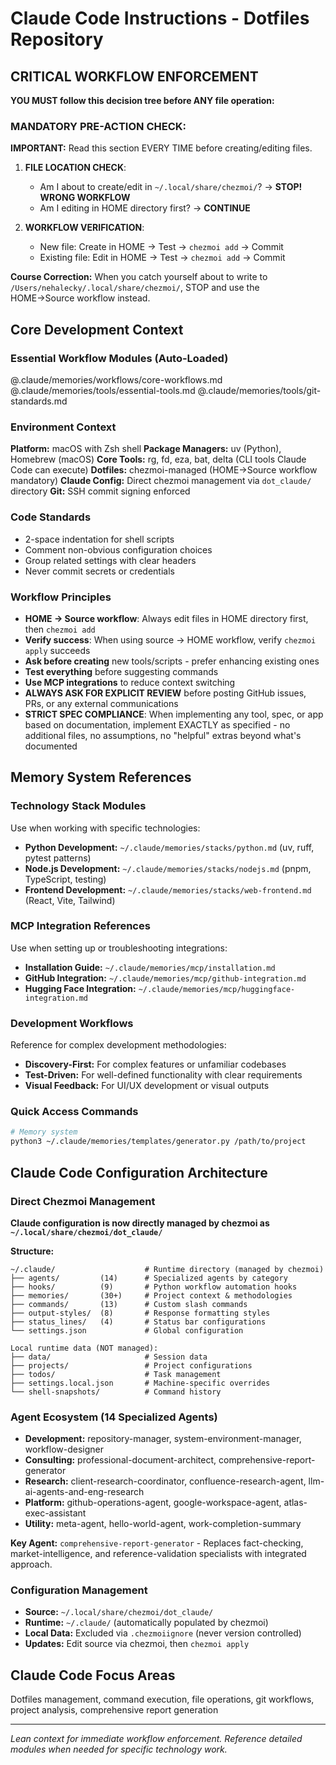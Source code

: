 # Claude Code Instructions - Dotfiles Repository

## CRITICAL WORKFLOW ENFORCEMENT

**YOU MUST follow this decision tree before ANY file operation:**

### MANDATORY PRE-ACTION CHECK:
**IMPORTANT:** Read this section EVERY TIME before creating/editing files.

1. **FILE LOCATION CHECK**:
   - Am I about to create/edit in `~/.local/share/chezmoi/`? → **STOP! WRONG WORKFLOW**
   - Am I editing in HOME directory first? → **CONTINUE**

2. **WORKFLOW VERIFICATION**:  
   - New file: Create in HOME → Test → `chezmoi add` → Commit
   - Existing file: Edit in HOME → Test → `chezmoi add` → Commit

**Course Correction:** When you catch yourself about to write to `/Users/nehalecky/.local/share/chezmoi/`, STOP and use the HOME→Source workflow instead.


## Core Development Context

### Essential Workflow Modules (Auto-Loaded)
@.claude/memories/workflows/core-workflows.md
@.claude/memories/tools/essential-tools.md
@.claude/memories/tools/git-standards.md

### Environment Context
**Platform:** macOS with Zsh shell
**Package Managers:** uv (Python), Homebrew (macOS)
**Core Tools:** rg, fd, eza, bat, delta (CLI tools Claude Code can execute)
**Dotfiles:** chezmoi-managed (HOME→Source workflow mandatory)
**Claude Config:** Direct chezmoi management via `dot_claude/` directory
**Git:** SSH commit signing enforced

### Code Standards
- 2-space indentation for shell scripts
- Comment non-obvious configuration choices
- Group related settings with clear headers
- Never commit secrets or credentials

### Workflow Principles
- **HOME → Source workflow**: Always edit files in HOME directory first, then `chezmoi add`
- **Verify success**: When using source → HOME workflow, verify `chezmoi apply` succeeds
- **Ask before creating** new tools/scripts - prefer enhancing existing ones
- **Test everything** before suggesting commands
- **Use MCP integrations** to reduce context switching
- **ALWAYS ASK FOR EXPLICIT REVIEW** before posting GitHub issues, PRs, or any external communications
- **STRICT SPEC COMPLIANCE**: When implementing any tool, spec, or app based on documentation, implement EXACTLY as specified - no additional files, no assumptions, no "helpful" extras beyond what's documented

## Memory System References

### Technology Stack Modules
Use when working with specific technologies:
- **Python Development:** `~/.claude/memories/stacks/python.md` (uv, ruff, pytest patterns)
- **Node.js Development:** `~/.claude/memories/stacks/nodejs.md` (pnpm, TypeScript, testing)
- **Frontend Development:** `~/.claude/memories/stacks/web-frontend.md` (React, Vite, Tailwind)

### MCP Integration References
Use when setting up or troubleshooting integrations:
- **Installation Guide:** `~/.claude/memories/mcp/installation.md`
- **GitHub Integration:** `~/.claude/memories/mcp/github-integration.md`
- **Hugging Face Integration:** `~/.claude/memories/mcp/huggingface-integration.md`

### Development Workflows
Reference for complex development methodologies:
- **Discovery-First:** For complex features or unfamiliar codebases
- **Test-Driven:** For well-defined functionality with clear requirements  
- **Visual Feedback:** For UI/UX development or visual outputs

### Quick Access Commands
```bash
# Memory system
python3 ~/.claude/memories/templates/generator.py /path/to/project
```

## Claude Code Configuration Architecture

### Direct Chezmoi Management
**Claude configuration is now directly managed by chezmoi as `~/.local/share/chezmoi/dot_claude/`**

**Structure:**
```
~/.claude/                    # Runtime directory (managed by chezmoi)
├── agents/         (14)      # Specialized agents by category
├── hooks/          (9)       # Python workflow automation hooks  
├── memories/       (30+)     # Project context & methodologies
├── commands/       (13)      # Custom slash commands
├── output-styles/  (8)       # Response formatting styles
├── status_lines/   (4)       # Status bar configurations
└── settings.json             # Global configuration

Local runtime data (NOT managed):
├── data/                     # Session data
├── projects/                 # Project configurations  
├── todos/                    # Task management
├── settings.local.json       # Machine-specific overrides
└── shell-snapshots/          # Command history
```

### Agent Ecosystem (14 Specialized Agents)
- **Development:** repository-manager, system-environment-manager, workflow-designer
- **Consulting:** professional-document-architect, comprehensive-report-generator  
- **Research:** client-research-coordinator, confluence-research-agent, llm-ai-agents-and-eng-research
- **Platform:** github-operations-agent, google-workspace-agent, atlas-exec-assistant
- **Utility:** meta-agent, hello-world-agent, work-completion-summary

**Key Agent:** `comprehensive-report-generator` - Replaces fact-checking, market-intelligence, and reference-validation specialists with integrated approach.

### Configuration Management
- **Source:** `~/.local/share/chezmoi/dot_claude/`
- **Runtime:** `~/.claude/` (automatically populated by chezmoi)
- **Local Data:** Excluded via `.chezmoiignore` (never version controlled)
- **Updates:** Edit source via chezmoi, then `chezmoi apply`

## Claude Code Focus Areas
Dotfiles management, command execution, file operations, git workflows, project analysis, comprehensive report generation

---

*Lean context for immediate workflow enforcement. Reference detailed modules when needed for specific technology work.*